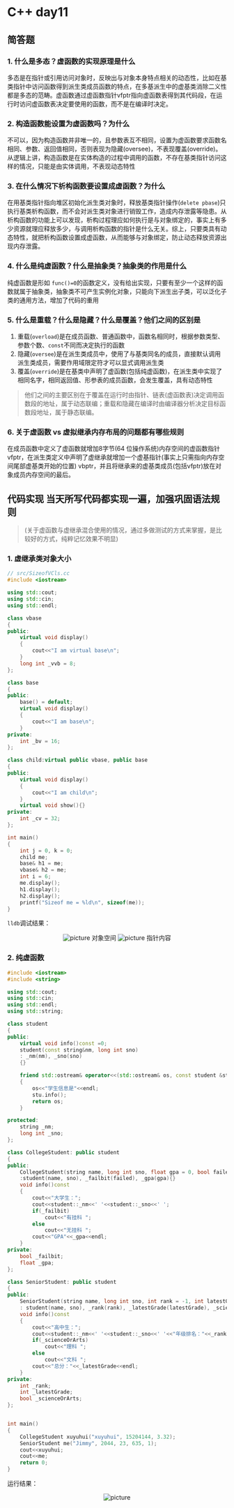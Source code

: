 # C++ day11

## 简答题

### 1. 什么是多态？虚函数的实现原理是什么

多态是在指针或引用访问对象时，反映出与对象本身特点相关的动态性，比如在基类指针中访问函数得到派生类成员函数的特点，在多基派生中的虚基类消除二义性都是多态的范畴。虚函数通过虚函数指针vfptr指向虚函数表得到其代码段，在运行时访问虚函数表决定要使用的函数，而不是在编译时决定。

### 2. 构造函数能设置为虚函数吗？为什么

不可以，因为构造函数并非唯一的，且参数表互不相同，设置为虚函数要求函数名相同、参数、返回值相同，否则表现为隐藏(oversee)，不表现覆盖(override)。从逻辑上讲，构造函数是在实体构造的过程中调用的函数，不存在基类指针访问这样的情况，只能是由实体调用，不表现动态特性

### 3. 在什么情况下析构函数要设置成虚函数？为什么

在用基类指针指向堆区初始化派生类对象时，释放基类指针操作(`delete pbase`)只执行基类析构函数，而不会对派生类对象进行销毁工作，造成内存泄露等隐患。从析构函数的功能上可以发现，析构过程理应如何执行是与对象绑定的，事实上有多少资源就理应释放多少，与调用析构函数的指针是什么无关。综上，只要类具有动态特性，就把析构函数设置成虚函数，从而能够与对象绑定，防止动态释放资源出现内存泄露。

### 4. 什么是纯虚函数？什么是抽象类？抽象类的作用是什么

纯虚函数是形如 `func()=0`的函数定义，没有给出实现，只要有至少一个这样的函数就属于抽象类，抽象类不可产生实例化对象，只能向下派生出子类，可以泛化子类的通用方法，增加了代码的重用

### 5. 什么是重载？什么是隐藏？什么是覆盖？他们之间的区别是

1. 重载(`overload`)是在成员函数、普通函数中，函数名相同时，根据参数类型、参数个数、`const`不同而决定执行的函数  
2. 隐藏(`oversee`)是在派生类成员中，使用了与基类同名的成员，直接默认调用派生类成员，需要作用域限定符才可以显式调用派生类  
3. 覆盖(`override`)是在基类中声明了虚函数(包括纯虚函数)，在派生类中实现了相同名字，相同返回值、形参表的成员函数，会发生覆盖，具有动态特性  

> 他们之间的主要区别在于覆盖在运行时由指针、链表(虚函数表)决定调用函数段的地址，属于动态联编；重载和隐藏在编译时由编译器分析决定目标函数段地址，属于静态联编。

### 6. 关于虚函数 vs 虚拟继承内存布局的问题都有哪些规则

在成员函数中定义了虚函数就增加8字节(64 位操作系统)内存空间的虚函数指针 vfptr，在派生类定义中声明了虚继承就增加一个虚基指针(事实上只需指向内存空间尾部虚基类开始的位置) vbptr，并且将继承来的虚基类成员(包括vfptr)放在对象成员内存空间的最后。

## 代码实现 当天所写代码都实现一遍，加强巩固语法规则

> (关于虚函数与虚继承混合使用的情况，通过多做测试的方式来掌握，是比较好的方式，纯粹记忆效果不明显)  

### 1. 虚继承类对象大小

```cpp
// src/SizeofVCls.cc
#include <iostream>

using std::cout;
using std::cin;
using std::endl;

class vbase
{
public:
    virtual void display()
    {
        cout<<"I am virtual base\n";
    }
    long int _vvb = 8;
};

class base
{
public:
    base() = default;
    virtual void display()
    {
        cout<<"I am base\n";
    }
private:
    int _bv = 16;
};

class child:virtual public vbase, public base
{
public:
    virtual void display()
    {
        cout<<"I am child\n";
    }
    virtual void show(){}
private:
    int _cv = 32;
};

int main()
{
    int j = 0, k = 0;
    child me;
    base& h1 = me;
    vbase& h2 = me;
    int i = 6;
    me.display();
    h1.display();
    h2.display();
    printf("Sizeof me = %ld\n", sizeof(me));
}
```

`lldb`调试结果：

<div><center>

![picture](1.png)
对象空间
![picture](2.png)
指针内容
</div>

### 2. 纯虚函数

```cpp
#include <iostream>
#include <string>

using std::cout;
using std::cin;
using std::endl;
using std::string;

class student
{
public:
    virtual void info()const =0;
    student(const string&nm, long int sno)
    : _nm(nm), _sno(sno)
    {}

    friend std::ostream& operator<<(std::ostream& os, const student &stu)
    {
        os<<"学生信息是"<<endl;
        stu.info();
        return os;
    }

protected:
    string _nm;
    long int _sno;
};

class CollegeStudent: public student
{
public:
    CollegeStudent(string name, long int sno, float gpa = 0, bool failed = 0)
    :student(name, sno), _failbit(failed), _gpa(gpa){}
    void info()const
    {
        cout<<"大学生：";
        cout<<student::_nm<<' '<<student::_sno<<' ';
        if(_failbit)
            cout<<"有挂科 ";
        else
            cout<<"无挂科 ";
        cout<<"GPA"<<_gpa<<endl;
    }
private:
    bool _failbit;
    float _gpa;
};

class SeniorStudent: public student
{
public:
    SeniorStudent(string name, long int sno, int rank = -1, int latestGrade = -1, bool scienceOrArts = 0)
    : student(name, sno), _rank(rank), _latestGrade(latestGrade), _scienceOrArts(scienceOrArts){}
    void info()const
    {
        cout<<"高中生：";
        cout<<student::_nm<<' '<<student::_sno<<' '<<"年级排名："<<_rank<<' ';
        if(_scienceOrArts)
            cout<<"理科 ";
        else
            cout<<"文科 ";
        cout<<"总分："<<_latestGrade<<endl;
    }
private:
    int _rank;
    int _latestGrade;
    bool _scienceOrArts;
};


int main()
{
    CollegeStudent xuyuhui("xuyuhui", 15204144, 3.32);
    SeniorStudent me("Jimmy", 2044, 23, 635, 1);
    cout<<xuyuhui;
    cout<<me;
    return 0;
}
```

运行结果：

<div><center>

![picture](3.png)
</div>